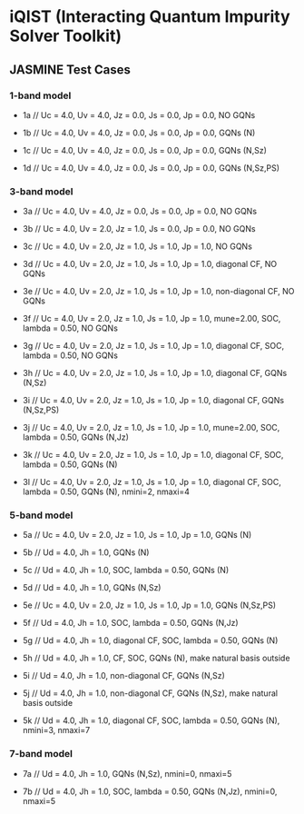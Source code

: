 # iQIST (Interacting Quantum Impurity Solver Toolkit)

## JASMINE Test Cases 

### 1-band model

* 1a // Uc = 4.0, Uv = 4.0, Jz = 0.0, Js = 0.0, Jp = 0.0, NO GQNs 

* 1b // Uc = 4.0, Uv = 4.0, Jz = 0.0, Js = 0.0, Jp = 0.0, GQNs (N) 

* 1c // Uc = 4.0, Uv = 4.0, Jz = 0.0, Js = 0.0, Jp = 0.0, GQNs (N,Sz) 

* 1d // Uc = 4.0, Uv = 4.0, Jz = 0.0, Js = 0.0, Jp = 0.0, GQNs (N,Sz,PS) 

### 3-band model

* 3a // Uc = 4.0, Uv = 4.0, Jz = 0.0, Js = 0.0, Jp = 0.0, NO GQNs 

* 3b // Uc = 4.0, Uv = 2.0, Jz = 1.0, Js = 0.0, Jp = 0.0, NO GQNs 

* 3c // Uc = 4.0, Uv = 2.0, Jz = 1.0, Js = 1.0, Jp = 1.0, NO GQNs 

* 3d // Uc = 4.0, Uv = 2.0, Jz = 1.0, Js = 1.0, Jp = 1.0, diagonal CF, NO GQNs 

* 3e // Uc = 4.0, Uv = 2.0, Jz = 1.0, Js = 1.0, Jp = 1.0, non-diagonal CF, NO GQNs 

* 3f // Uc = 4.0, Uv = 2.0, Jz = 1.0, Js = 1.0, Jp = 1.0, mune=2.00, SOC, lambda = 0.50, NO GQNs 

* 3g // Uc = 4.0, Uv = 2.0, Jz = 1.0, Js = 1.0, Jp = 1.0, diagonal CF, SOC, lambda = 0.50, NO GQNs 

* 3h // Uc = 4.0, Uv = 2.0, Jz = 1.0, Js = 1.0, Jp = 1.0, diagonal CF, GQNs (N,Sz) 

* 3i // Uc = 4.0, Uv = 2.0, Jz = 1.0, Js = 1.0, Jp = 1.0, diagonal CF, GQNs (N,Sz,PS) 

* 3j // Uc = 4.0, Uv = 2.0, Jz = 1.0, Js = 1.0, Jp = 1.0, mune=2.00, SOC, lambda = 0.50, GQNs (N,Jz)
 
* 3k // Uc = 4.0, Uv = 2.0, Jz = 1.0, Js = 1.0, Jp = 1.0, diagonal CF, SOC, lambda = 0.50, GQNs (N) 

* 3l // Uc = 4.0, Uv = 2.0, Jz = 1.0, Js = 1.0, Jp = 1.0, diagonal CF, SOC, lambda = 0.50, GQNs (N), nmini=2, nmaxi=4

### 5-band model

* 5a // Uc = 4.0, Uv = 2.0, Jz = 1.0, Js = 1.0, Jp = 1.0, GQNs (N) 

* 5b // Ud = 4.0, Jh = 1.0, GQNs (N) 

* 5c // Ud = 4.0, Jh = 1.0, SOC, lambda = 0.50, GQNs (N)

* 5d // Ud = 4.0, Jh = 1.0, GQNs (N,Sz) 

* 5e // Uc = 4.0, Uv = 2.0, Jz = 1.0, Js = 1.0, Jp = 1.0, GQNs (N,Sz,PS)
 
* 5f // Ud = 4.0, Jh = 1.0, SOC, lambda = 0.50, GQNs (N,Jz) 

* 5g // Ud = 4.0, Jh = 1.0, diagonal CF, SOC, lambda = 0.50, GQNs (N) 

* 5h // Ud = 4.0, Jh = 1.0, CF, SOC, GQNs (N), make natural basis outside 

* 5i // Ud = 4.0, Jh = 1.0, non-diagonal CF, GQNs (N,Sz) 

* 5j // Ud = 4.0, Jh = 1.0, non-diagonal CF, GQNs (N,Sz), make natural basis outside 

* 5k // Ud = 4.0, Jh = 1.0, diagonal CF, SOC, lambda = 0.50, GQNs (N), nmini=3, nmaxi=7

### 7-band model

* 7a // Ud = 4.0, Jh = 1.0, GQNs (N,Sz), nmini=0, nmaxi=5

* 7b // Ud = 4.0, Jh = 1.0, SOC, lambda = 0.50, GQNs (N,Jz), nmini=0, nmaxi=5

